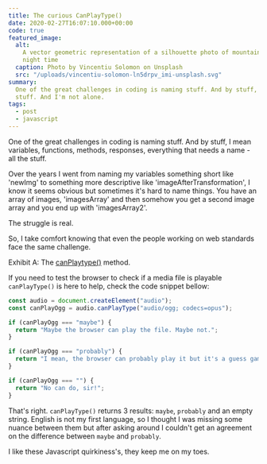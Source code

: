 ```yaml
---
title: The curious CanPlayType()
date: 2020-02-27T16:07:10.000+00:00
code: true
featured_image:
  alt:
    A vector geometric representation of a silhouette photo of mountain during
    night time
  caption: Photo by Vincentiu Solomon on Unsplash
  src: "/uploads/vincentiu-solomon-ln5drpv_imi-unsplash.svg"
summary:
  One of the great challenges in coding is naming stuff. And by stuff, I mean all the
  stuff. And I'm not alone.
tags:
  - post
  - javascript
---
```


One of the great challenges in coding is naming stuff. And by stuff, I mean variables, functions, methods, responses, everything that needs a name - all the stuff.

Over the years I went from naming my variables something short like 'newImg' to something more descriptive like 'imageAfterTransformation', I know it seems obvious but sometimes it's hard to name things. You have an array of images, 'imagesArray' and then somehow you get a second image array and you end up with 'imagesArray2'.

The struggle is real.

So, I take comfort knowing that even the people working on web standards face the same challenge.

Exhibit A: The [canPlaytype()](https://developer.mozilla.org/en-US/docs/Web/API/HTMLMediaElement/canPlayType) method.

If you need to test the browser to check if a media file is playable `canPlayType()` is here to help, check the code snippet bellow:

```javascript
const audio = document.createElement("audio");
const canPlayOgg = audio.canPlayType("audio/ogg; codecs=opus");

if (canPlayOgg === "maybe") {
  return "Maybe the browser can play the file. Maybe not.";
}

if (canPlayOgg === "probably") {
  return "I mean, the browser can probably play it but it's a guess game really.";
}

if (canPlayOgg === "") {
  return "No can do, sir!";
}
```

That's right. `canPlayType()` returns 3 results: `maybe`, `probably` and an empty string. English is not my first language, so I thought I was missing some nuance between them but after asking around I couldn't get an agreement on the difference between `maybe` and `probably`.

I like these Javascript quirkiness's, they keep me on my toes.
